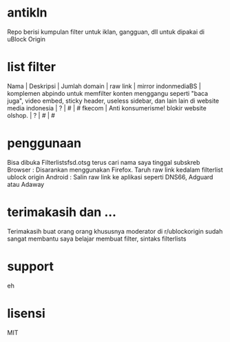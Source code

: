 # antikln
Repo berisi kumpulan filter untuk iklan, gangguan, dll untuk dipakai di uBlock Origin

# list filter
Nama | Deskripsi | Jumlah domain | raw link | mirror
indonmediaBS | komplemen abpindo untuk memfilter konten menggangu seperti "baca juga", video embed, sticky header, useless sidebar, dan lain lain di website media indonesia | ? | # | #
fkecom | Anti konsumerisme! blokir website olshop. | ? | # | #

# penggunaan
Bisa dibuka Filterlistsfsd.otsg terus cari nama saya tinggal subskreb
Browser : Disarankan menggunakan Firefox. Taruh raw link kedalam filterlist ublock origin
Android : Salin raw link ke aplikasi seperti DNS66, Adguard atau Adaway

# terimakasih dan ...
Terimakasih buat orang orang khususnya moderator di r/ublockorigin sudah sangat membantu saya belajar membuat filter, sintaks
filterlists

# support
eh

# lisensi
MIT
